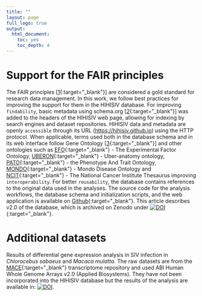 ```yaml
---
title: ""
layout: page
full_logo: true
output:
  html_document:
    toc: yes
    toc_depth: 4
---
```


# Support for the FAIR principles

The FAIR principles [[1](https://www.nature.com/articles/sdata201618){:target="_blank"}] are considered a gold standard for research data management. In this work, we follow best practices for improving the support for them in the HIHISIV database. For improving `findability`, basic metadata using schema.org [[2](https://queue.acm.org/detail.cfm?id=2857276){:target="_blank"}] was added to the headers of the HIHISIV web page, allowing for indexing by search engines and dataset repositories. HIHISIV data and metadata are openly `accessible` through its URL (https://hihisiv.github.io) using the HTTP protocol. When applicable, terms used both in the database schema and in its web interface follow Gene Ontology [[3](https://www.nature.com/articles/ng0500_25){:target="_blank"}] and other ontologies such as [EFO](https://www.ebi.ac.uk/efo/){:target="_blank"} - The Experimental Factor Ontology, [UBERON](https://genomebiology.biomedcentral.com/articles/10.1186/gb-2012-13-1-r5){:target="_blank"} - Uber-anatomy ontology, [PATO](http://obofoundry.org/ontology/pato.html){:target="_blank"} - the Phenotype And Trait Ontology, [MONDO](https://mondo.monarchinitiative.org/){:target="_blank"} - Mondo Disease Ontology and [NCIT](https://obofoundry.org/ontology/ncit.html){:target="_blank"} - The National Cancer Institute Thesaurus improving `interoperability`. For better `reusability`, the database contains references to the original data used in the analyses. The source code for the analysis workflows, the database schema and initialization scripts, and the web application is available on [Github](https://github.com/quelopes/hihisiv){:target="_blank"}. This article describes v2.0 of the database, which is archived on Zenodo under [![DOI](https://zenodo.org/badge/DOI/10.5281/zenodo.7093185.svg)](https://doi.org/10.5281/zenodo.7093185){:target="_blank"}. 



# Additional datasets

Results of differential gene expression analysis in SIV infection in *Chlorocebus sabaeus* and *Macaca mulatta*.
The raw datasets are from the [MACE](http://mace.ihes.fr){:target="_blank"} transcriptome repository and used ABI Human Whole Genome Arrays v2.0 (Applied Biosystems). They have not been incorporated into the HIHISIV database but the results of the analysis are available in: 
[![DOI](https://zenodo.org/badge/DOI/10.5281/zenodo.8219165.svg)](https://doi.org/10.5281/zenodo.8219165).










